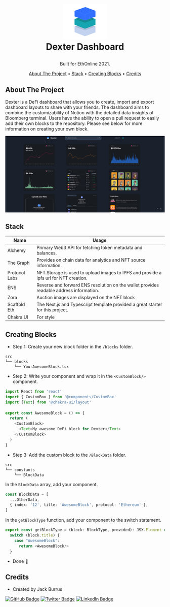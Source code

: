 
<!-- LOGO -->
<br />
<h1>
<p align="center">
  <img src="./packages/frontend/public/images/Logo.png" alt="Logo" width="140" height="110">
  <br>Dexter Dashboard
</h1>
  <p align="center">
    Built for EthOnline 2021.
    <br />
    </p>
</p>
<p align="center">
  <a href="#about-the-project">About The Project</a> •
  <a href="#stack">Stack</a> •
  <a href="#creating-blocks">Creating Blocks</a> •
  <a href="#credits">Credits</a>

</p>



## About The Project
Dexter is a DeFi dashboard that allows you to create, import and export dashboard layouts to share with your friends. The dashboard aims to combine the customizability of Notion with the detailed data insights of Bloomberg terminal. Users have the ability to open a pull request to easily add their own blocks to the repository. Please see below for more information on creating your own block.


<p align="center">

![screenshot]("./../packages/frontend/public/images/DexterSubmission.jpeg)
</p>

## Stack

Name                          |  Usage
----------------------------------|------------------------------------------------------------------------------------
Alchemy            |  Primary Web3 API for fetching token metadata and balances.
The Graph            |  Provides on chain data for analytics and NFT source information.
Protocol Labs            |  NFT.Storage is used to upload images to IPFS and provide a ipfs url for NFT creation.
ENS                |  Reverse and forward ENS resolution on the wallet provides readable address information.
Zora                 |  Auction images are displayed on the NFT block
Scaffold Eth          |  The Next.js and Typescript template provided a great starter for this project.
Chakra UI                 |  For style



## Creating Blocks
- Step 1: Create your new block folder in the `/blocks` folder.

```
src
└── blocks
    └── YourAwesomeBlock.tsx
```
- Step 2: Write your component and wrap it in the `<CustomBlock/>` component.
```typescript
import React from 'react'
import { CustomBox } from '@components/CustomBox'
import {Text} from '@chakra-ui/layout'

export const AwesomeBlock = () => {
  return (
    <CustomBlock>
      <Text>My awesome DeFi block for Dexter</Text>
    </CustomBlock>
  )
}
```
- Step 3: Add the custom block to the `/BlockData` folder.
```
src
└── constants
    └── BlockData
```

In the `BlockData` array, add your component.
```typescript
const BlockData = [
  ...OtherData,
  { index: '12', title: 'AwesomeBlock', protocol: 'Ethereum' },
]
```

In the `getBlockType` function, add your component to the switch statement.
```typescript
export const getBlockType = (block: BlockType, provided): JSX.Element => {
  switch (block.title) {
    case "AwesomeBlock":
      return <AwesomeBlock/>
  }
```


- Done 🎉

## Credits
- Created by Jack Burrus

[![GitHub Badge](https://img.shields.io/badge/GitHub-100000?style=for-the-badge&logo=github&logoColor=white)](https://github.com/jackburrus)
[![Twitter Badge](https://img.shields.io/badge/Twitter-1DA1F2?style=for-the-badge&logo=twitter&logoColor=white)](https://twitter.com/jackburrus)
[![LinkedIn Badge](https://img.shields.io/badge/LinkedIn-0077B5?style=for-the-badge&logo=linkedin&logoColor=white)](https://www.linkedin.com/in/jamesburrus/)